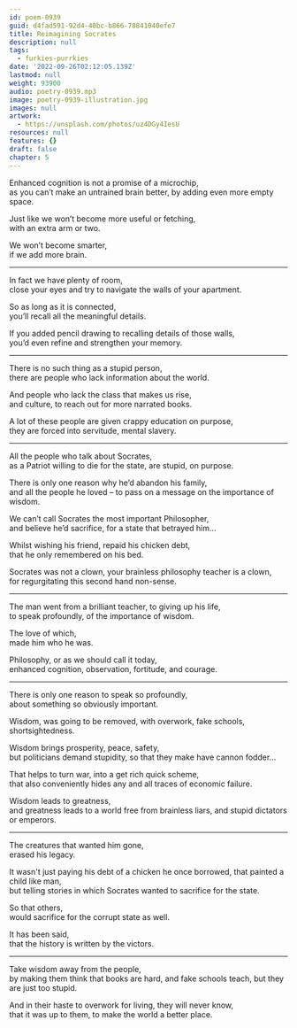 ```yaml
---
id: poem-0939
guid: d4fad591-92d4-40bc-b866-78841040efe7
title: Reimagining Socrates
description: null
tags:
  - furkies-purrkies
date: '2022-09-26T02:12:05.139Z'
lastmod: null
weight: 93900
audio: poetry-0939.mp3
image: poetry-0939-illustration.jpg
images: null
artwork:
  - https://unsplash.com/photos/uz4DGy4IesU
resources: null
features: {}
draft: false
chapter: 5
---
```


Enhanced cognition is not a promise of a microchip,\
as you can’t make an untrained brain better, by adding even more empty space.

Just like we won’t become more useful or fetching,\
with an extra arm or two.

We won’t become smarter,\
if we add more brain.

---

In fact we have plenty of room,\
close your eyes and try to navigate the walls of your apartment.

So as long as it is connected,\
you’ll recall all the meaningful details.

If you added pencil drawing to recalling details of those walls,\
you’d even refine and strengthen your memory.

---

There is no such thing as a stupid person,\
there are people who lack information about the world.

And people who lack the class that makes us rise,\
and culture, to reach out for more narrated books.

A lot of these people are given crappy education on purpose,\
they are forced into servitude, mental slavery.

---

All the people who talk about Socrates,\
as a Patriot willing to die for the state, are stupid, on purpose.

There is only one reason why he’d abandon his family,\
and all the people he loved – to pass on a message on the importance of wisdom.

We can’t call Socrates the most important Philosopher,\
and believe he’d sacrifice, for a state that betrayed him…

Whilst wishing his friend, repaid his chicken debt,\
that he only remembered on his bed.

Socrates was not a clown, your brainless philosophy teacher is a clown,\
for regurgitating this second hand non-sense.

---

The man went from a brilliant teacher, to giving up his life,\
to speak profoundly, of the importance of wisdom.

The love of which,\
made him who he was.

Philosophy, or as we should call it today,\
enhanced cognition, observation, fortitude, and courage.

---

There is only one reason to speak so profoundly,\
about something so obviously important.

Wisdom, was going to be removed, with overwork, fake schools,\
shortsightedness.

Wisdom brings prosperity, peace, safety,\
but politicians demand stupidity, so that they make have cannon fodder...

That helps to turn war, into a get rich quick scheme,\
that also conveniently hides any and all traces of economic failure.

Wisdom leads to greatness,\
and greatness leads to a world free from brainless liars, and stupid dictators or emperors.

---

The creatures that wanted him gone,\
erased his legacy.

It wasn't just paying his debt of a chicken he once borrowed, that painted a child like man,\
but telling stories in which Socrates wanted to sacrifice for the state.

So that others,\
would sacrifice for the corrupt state as well.

It has been said,\
that the history is written by the victors.

---

Take wisdom away from the people,\
by making them think that books are hard, and fake schools teach, but they are just too stupid.

And in their haste to overwork for living, they will never know,\
that it was up to them, to make the world a better place.
